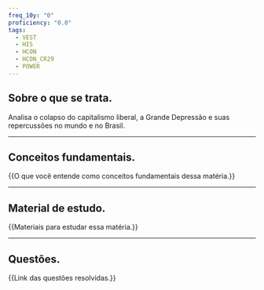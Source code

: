 ```yaml
---
freq_10y: "0"
proficiency: "0.0"
tags:
  - VEST
  - HIS
  - HCON
  - HCON_CR29
  - POWER
---
```

## Sobre o que se trata.

Analisa o colapso do capitalismo liberal, a Grande Depressão e suas repercussões no mundo e no Brasil.

--- 
## Conceitos fundamentais.

{{O que você entende como conceitos fundamentais dessa matéria.}}

---
## Material de estudo.

{{Materiais para estudar essa matéria.}}

--- 
## Questões.

{{Link das questões resolvidas.}}
